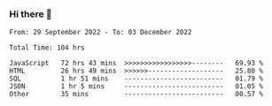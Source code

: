 ### Hi there 👋

<!--START_SECTION:waka-->

```text
From: 29 September 2022 - To: 03 December 2022

Total Time: 104 hrs

JavaScript   72 hrs 43 mins  >>>>>>>>>>>>>>>>>--------   69.93 %
HTML         26 hrs 49 mins  >>>>>>-------------------   25.80 %
SQL          1 hr 51 mins    -------------------------   01.79 %
JSON         1 hr 5 mins     -------------------------   01.05 %
Other        35 mins         -------------------------   00.57 %
```

<!--END_SECTION:waka-->

<!--
**tranhieu1906/tranhieu1906** is a ✨ _special_ ✨ repository because its `README.md` (this file) appears on your GitHub profile.

Here are some ideas to get you started:

- 🔭 I’m currently working on ...
- 🌱 I’m currently learning ...
- 👯 I’m looking to collaborate on ...
- 🤔 I’m looking for help with ...
- 💬 Ask me about ...
- 📫 How to reach me: ...
- 😄 Pronouns: ...
- ⚡ Fun fact: ...
-->

